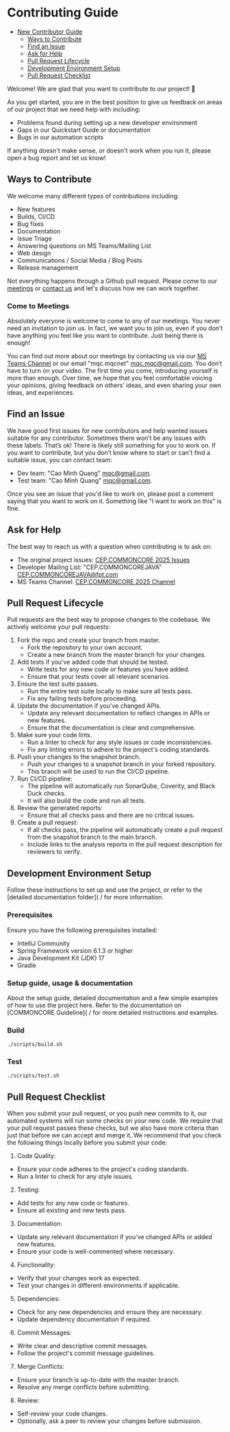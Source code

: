 # Contributing Guide

* [New Contributor Guide](#contributing-guide)
    * [Ways to Contribute](#ways-to-contribute)
    * [Find an Issue](#find-an-issue)
    * [Ask for Help](#ask-for-help)
    * [Pull Request Lifecycle](#pull-request-lifecycle)
    * [Development Environment Setup](#development-environment-setup)
    * [Pull Request Checklist](#pull-request-checklist)

Welcome! We are glad that you want to contribute to our project! 💖

As you get started, you are in the best position to give us feedback on areas of
our project that we need help with including:

* Problems found during setting up a new developer environment
* Gaps in our Quickstart Guide or documentation
* Bugs in our automation scripts

If anything doesn't make sense, or doesn't work when you run it, please open a
bug report and let us know!

## Ways to Contribute

We welcome many different types of contributions including:

* New features
* Builds, CI/CD
* Bug fixes
* Documentation
* Issue Triage
* Answering questions on MS Teams/Mailing List
* Web design
* Communications / Social Media / Blog Posts
* Release management

Not everything happens through a Github pull request. Please come to our
[meetings](#come-to-meetings) or [contact us](https://teams.microsoft.com/l/team/19%3Av7P6X3pmiJA22-Nc81Xm0Ot9Aklb-qjLrZtvNZFi8n81%40thread.tacv2/conversations?groupId=7bad3453-684a-43e8-9095-b308352bea3c&tenantId=f01e930a-b52e-42b1-b70f-a8882b5d043b) and let's discuss how we can work
together.

### Come to Meetings

Absolutely everyone is welcome to come to any of our meetings. You never need an
invitation to join us. In fact, we want you to join us, even if you don’t have
anything you feel like you want to contribute. Just being there is enough!

You can find out more about our meetings by contacting us via our [MS Teams Channel](<link>) or our email "mqc.mqcnet" <mqc.mqc@gmail.com>. You don’t have to turn on
your video. The first time you come, introducing yourself is more than enough.
Over time, we hope that you feel comfortable voicing your opinions, giving
feedback on others’ ideas, and even sharing your own ideas, and experiences.

## Find an Issue

We have good first issues for new contributors and help wanted issues suitable
for any contributor. 
Sometimes there won’t be any issues with these labels. That’s ok! There is
likely still something for you to work on. If you want to contribute, but you
don’t know where to start or can't find a suitable issue, you can contact team:
- Dev team: "Cao Minh Quang" <mqc@gmail.com>.
- Test team: "Cao Minh Quang" <mqc@gmail.com>.

Once you see an issue that you'd like to work on, please post a comment saying
that you want to work on it. Something like "I want to work on this" is fine.

## Ask for Help

The best way to reach us with a question when contributing is to ask on:

* The original project issues: [CEP.COMMONCORE 2025 Issues](<Link>)
* Developer Mailing List: "CEP.COMMONCOREJAVA" <CEP.COMMONCOREJAVA@fpt.com>
* MS Teams Channel: [CEP.COMMONCORE 2025 Channel](https://teams.microsoft.com/l/team/19%3Av7P6X3pmiJA22-Nc81Xm0Ot9Aklb-qjLrZtvNZFi8n81%40thread.tacv2/conversations?groupId=7bad3453-684a-43e8-9095-b308352bea3c&tenantId=f01e930a-b52e-42b1-b70f-a8882b5d043b)

## Pull Request Lifecycle

Pull requests are the best way to propose changes to the codebase. We actively welcome your pull requests:

1. Fork the repo and create your branch from master.
	- Fork the repository to your own account.
	- Create a new branch from the master branch for your changes.
2. Add tests if you've added code that should be tested.
	- Write tests for any new code or features you have added.
    - Ensure that your tests cover all relevant scenarios.
3. Ensure the test suite passes.
	- Run the entire test suite locally to make sure all tests pass.
    - Fix any failing tests before proceeding. 
4. Update the documentation if you've changed APIs.
    - Update any relevant documentation to reflect changes in APIs or new features.
    - Ensure that the documentation is clear and comprehensive.
5. Make sure your code lints.
	- Run a linter to check for any style issues or code inconsistencies.
	- Fix any linting errors to adhere to the project's coding standards.
6. Push your changes to the snapshot branch.
	- Push your changes to a snapshot branch in your forked repository.
  	- This branch will be used to run the CI/CD pipeline.
7. Run CI/CD pipeline:
	- The pipeline will automatically run SonarQube, Coverity, and Black Duck checks.
    - It will also build the code and run all tests.
8. Review the generated reports:
	- Ensure that all checks pass and there are no critical issues.
9. Create a pull request:
	- If all checks pass, the pipeline will automatically create a pull request from the snapshot branch to the main branch. 
    - Include links to the analysis reports in the pull request description for reviewers to verify. 

## Development Environment Setup

Follow these instructions to set up and use the project, or refer to
the [detailed documentation folder]( /
for more information.

### Prerequisites

Ensure you have the following prerequisites installed:

- IntelliJ Community
- Spring Framework version 6.1.3 or higher
- Java Development Kit (JDK) 17
- Gradle

### Setup guide, usage & documentation

About the setup guide, detailed documentation and a few simple examples of how to use the project here. Refer to the
documentation on [COMMONCORE Guideline]( /
for more detailed instructions and examples.

### Build

```shell
./scripts/build.sh
```

### Test

```shell
./scripts/test.sh
```

## Pull Request Checklist

When you submit your pull request, or you push new commits to it, our automated
systems will run some checks on your new code. We require that your pull request
passes these checks, but we also have more criteria than just that before we can
accept and merge it. We recommend that you check the following things locally
before you submit your code:

1. Code Quality:
- Ensure your code adheres to the project's coding standards.
- Run a linter to check for any style issues.

2. Testing:
- Add tests for any new code or features.
- Ensure all existing and new tests pass.

3. Documentation:
- Update any relevant documentation if you've changed APIs or added new features.
- Ensure your code is well-commented where necessary.

4. Functionality:
- Verify that your changes work as expected.
- Test your changes in different environments if applicable.

5. Dependencies:
- Check for any new dependencies and ensure they are necessary.
- Update dependency documentation if required.

6. Commit Messages:
- Write clear and descriptive commit messages.
- Follow the project's commit message guidelines.

7. Merge Conflicts:
- Ensure your branch is up-to-date with the master branch.
- Resolve any merge conflicts before submitting.

8. Review:
- Self-review your code changes.
- Optionally, ask a peer to review your changes before submission.
